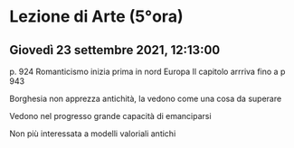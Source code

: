 # Lezione di Arte (5°ora)
## Giovedì 23 settembre 2021, 12:13:00

p. 924
Romanticismo inizia prima in nord Europa
Il capitolo arrriva fino a p 943


Borghesia non apprezza antichità, la vedono come una cosa da superare

Vedono nel progresso grande capacità di emanciparsi

Non più interessata a modelli valoriali antichi
<!--stackedit_data:
eyJoaXN0b3J5IjpbMTc1OTI1NjYyMiw0NDgwNjY5ODldfQ==
-->